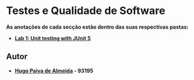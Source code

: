 # Testes e Qualidade de Software

**As anotações de cada secção estão dentro das suas respectivas pastas:**

-   [**Lab 1: Unit testing with JUnit 5**](./lab1/README.md) 



## Autor

 - **[Hugo Paiva de Almeida](https://github.com/hugofpaiva) - 93195**
